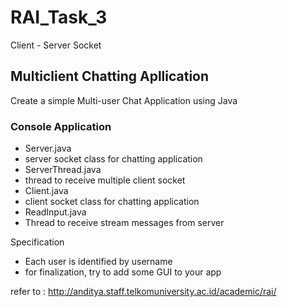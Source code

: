 # RAI_Task_3
Client - Server Socket

## Multiclient Chatting Apllication
Create a simple Multi-user Chat Application using Java 

### Console Application
* Server.java
 * server socket class for chatting application
* ServerThread.java
 * thread to receive multiple client socket
* Client.java
 * client socket class for chatting application
* ReadInput.java
 * Thread to receive stream messages from server

Specification
* Each user is identified by username
* for finalization, try to add some GUI to your app

refer to : http://anditya.staff.telkomuniversity.ac.id/academic/rai/
